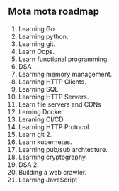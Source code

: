 ## Mota mota roadmap 
1. Learning Go 
2. Learning python. 
3. Learning git. 
4. Learn Oops. 
5. Learn functional programming. 
6. DSA 
7. Learning memory management. 
8. Learning HTTP Clients. 
9. Learning SQL
10. Learning HTTP Servers. 
11. Learn file servers and CDNs 
12. Lerning Docker. 
13. Leraning CI/CD
14. Learning HTTP Protocol. 
15. Learn git 2. 
16. Learn kubernetes. 
17. Learning pub/sub archtecture. 
18. Learning cryptography. 
19. DSA 2.
20. Building a web crawler. 
21. Learning JavaScript
